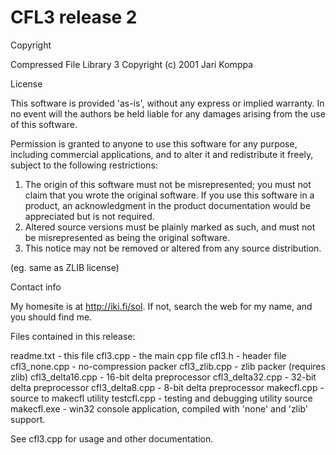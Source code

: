 # CFL3 release 2

Copyright

Compressed File Library 3
Copyright (c) 2001 Jari Komppa



License

This software is provided 'as-is', without any express or implied
warranty.  In no event will the authors be held liable for any damages
arising from the use of this software.

Permission is granted to anyone to use this software for any purpose,
including commercial applications, and to alter it and redistribute it
freely, subject to the following restrictions:

1. The origin of this software must not be misrepresented; you must not
   claim that you wrote the original software. If you use this software
   in a product, an acknowledgment in the product documentation would be
   appreciated but is not required.
2. Altered source versions must be plainly marked as such, and must not be
   misrepresented as being the original software.
3. This notice may not be removed or altered from any source distribution.

(eg. same as ZLIB license)



Contact info

My homesite is at http://iki.fi/sol. If not, search the web for my name,
and you should find me.



Files contained in this release:

readme.txt       - this file
cfl3.cpp         - the main cpp file
cfl3.h           - header file
cfl3_none.cpp    - no-compression packer
cfl3_zlib.cpp    - zlib packer (requires zlib)
cfl3_delta16.cpp - 16-bit delta preprocessor
cfl3_delta32.cpp - 32-bit delta preprocessor
cfl3_delta8.cpp  - 8-bit delta preprocessor
makecfl.cpp      - source to makecfl utility
testcfl.cpp      - testing and debugging utility source
makecfl.exe      - win32 console application, compiled with 'none' and 
                   'zlib' support.
                  


See cfl3.cpp for usage and other documentation.
